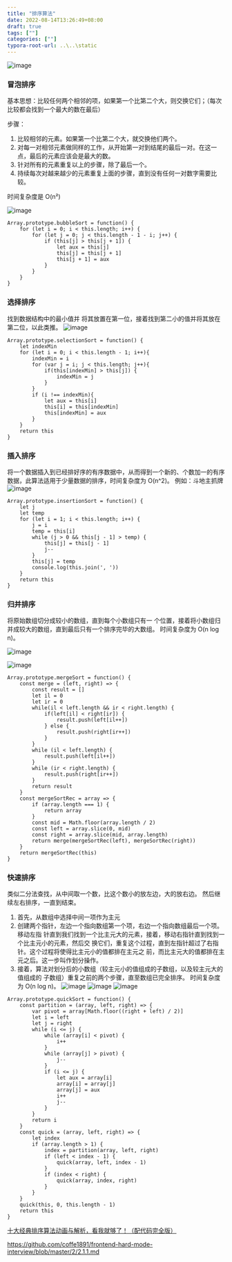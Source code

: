 ```yaml
---
title: "排序算法"
date: 2022-08-14T13:26:49+08:00
draft: true
tags: [""]
categories: [""]
typora-root-url: ..\..\static
---
```


![image](http://upload-images.jianshu.io/upload_images/1940317-7caf7a8dec095a80.png?imageMogr2/auto-orient/strip%7CimageView2/2/w/1240)


### 冒泡排序
基本思想：比较任何两个相邻的项，如果第一个比第二个大，则交换它们；（每次比较都会找到一个最大的数在最后）

步骤：

1. 比较相邻的元素。如果第一个比第二个大，就交换他们两个。 
2. 对每一对相邻元素做同样的工作，从开始第一对到结尾的最后一对。在这一点，最后的元素应该会是最大的数。 
3. 针对所有的元素重复以上的步骤，除了最后一个。
4. 持续每次对越来越少的元素重复上面的步骤，直到没有任何一对数字需要比较。

时间复杂度是 O(n²)

![image](https://user-gold-cdn.xitu.io/2017/6/26/baca5f1861b9534eb85c2a2f7340a18f?imageView2/0/w/1280/h/960/format/webp/ignore-error/1)

```
Array.prototype.bubbleSort = function() {
    for (let i = 0; i < this.length; i++) {
        for (let j = 0; j < this.length - 1 - i; j++) {
            if (this[j] > this[j + 1]) {
                let aux = this[j]
                this[j] = this[j + 1]
                this[j + 1] = aux
            }
        }
    }
}
```
### 选择排序
找到数据结构中的最小值并 将其放置在第一位，接着找到第二小的值并将其放在第二位，以此类推。
![image](https://user-gold-cdn.xitu.io/2017/6/26/fd1cf9bccf6b4147b5442f4d36fc0d59?imageView2/0/w/1280/h/960/format/webp/ignore-error/1)
```
Array.prototype.selectionSort = function() {
    let indexMin
    for (let i = 0; i < this.length - 1; i++){
        indexMin = i
        for (var j = i; j < this.length; j++){ 
            if(this[indexMin] > this[j]) {
                indexMin = j
            }
        } 
        if (i !== indexMin){
            let aux = this[i]
            this[i] = this[indexMin]
            this[indexMin] = aux
        }
    }
    return this
}
```

### 插入排序
将一个数据插入到已经排好序的有序数据中，从而得到一个新的、个数加一的有序数据，此算法适用于少量数据的排序，时间复杂度为 O(n^2)。
例如：斗地主抓牌
![image](https://user-gold-cdn.xitu.io/2017/6/26/240c41b9aed4a6ef01abd1e225e11610?imageView2/0/w/1280/h/960/format/webp/ignore-error/1) 

```
Array.prototype.insertionSort = function() {
    let j
    let temp
    for (let i = 1; i < this.length; i++) {
        j = i
        temp = this[i]
        while (j > 0 && this[j - 1] > temp) {
            this[j] = this[j - 1]
            j--
        } 
        this[j] = temp
        console.log(this.join(', '))
    }
    return this
}
```

### 归并排序
将原始数组切分成较小的数组，直到每个小数组只有一 个位置，接着将小数组归并成较大的数组，直到最后只有一个排序完毕的大数组。
时间复杂度为 O(n log n)。

![image](https://user-gold-cdn.xitu.io/2017/6/26/6e75ddc8f4974aecf1619c24a9a5ce5b?imageView2/0/w/1280/h/960/format/webp/ignore-error/1)

![image](http://upload-images.jianshu.io/upload_images/1940317-d3d400686bc61c30.gif?imageMogr2/auto-orient/strip)
```
Array.prototype.mergeSort = function() {
    const merge = (left, right) => {
        const result = []
        let il = 0
        let ir = 0
        while(il < left.length && ir < right.length) {
            if(left[il] < right[ir]) {
                result.push(left[il++])
            } else {
                result.push(right[ir++])
            }
        }
        while (il < left.length) {
            result.push(left[il++])
        }
        while (ir < right.length) {
            result.push(right[ir++])
        }
        return result
    }
    const mergeSortRec = array => {
        if (array.length === 1) {
            return array
        }
        const mid = Math.floor(array.length / 2)
        const left = array.slice(0, mid)
        const right = array.slice(mid, array.length)
        return merge(mergeSortRec(left), mergeSortRec(right))
    }
    return mergeSortRec(this)
}
```

### 快速排序
类似二分法查找，从中间取一个数，比这个数小的放左边，大的放右边。
然后继续左右排序，一直到结束。

1. 首先，从数组中选择中间一项作为主元
2. 创建两个指针，左边一个指向数组第一个项，右边一个指向数组最后一个项。移动左指 针直到我们找到一个比主元大的元素，接着，移动右指针直到找到一个比主元小的元素，然后交 换它们，重复这个过程，直到左指针超过了右指针。这个过程将使得比主元小的值都排在主元之 前，而比主元大的值都排在主元之后。这一步叫作划分操作。
3. 接着，算法对划分后的小数组（较主元小的值组成的子数组，以及较主元大的值组成的 子数组）重复之前的两个步骤，直至数组已完全排序。
时间复杂度为 O(n log n)。
![image](http://upload-images.jianshu.io/upload_images/1940317-6d01faf07a21e730.gif?imageMogr2/auto-orient/strip)
![image](https://user-gold-cdn.xitu.io/2018/7/18/164acd0f33702fe6?imageslim)
![image](https://pic1.zhimg.com/80/v2-815dc856a90e961be52594ab4368d8a8_720w.jpg)

```
Array.prototype.quickSort = function() {
    const partition = (array, left, right) => {
        var pivot = array[Math.floor((right + left) / 2)]
        let i = left
        let j = right
        while (i <= j) {
            while (array[i] < pivot) {
                i++
            }
            while (array[j] > pivot) {
                j--
            }
            if (i <= j) {
                let aux = array[i]
                array[i] = array[j]
                array[j] = aux
                i++
                j--
            }
        }
        return i
    }
    const quick = (array, left, right) => {
        let index
        if (array.length > 1) {
            index = partition(array, left, right)
            if (left < index - 1) {
                quick(array, left, index - 1)
            }
            if (index < right) {
                quick(array, index, right)
            }
        }
    }
    quick(this, 0, this.length - 1)
    return this
}
```

[十大经典排序算法动画与解析，看我就够了！（配代码完全版）
](https://mp.weixin.qq.com/s/vn3KiV-ez79FmbZ36SX9lg)

https://github.com/coffe1891/frontend-hard-mode-interview/blob/master/2/2.1.1.md